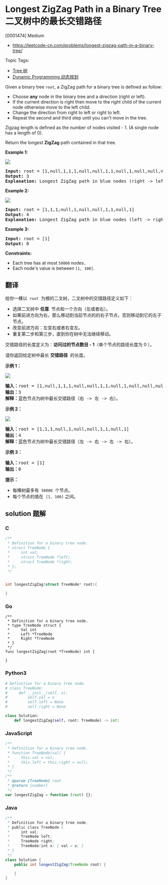 # Longest ZigZag Path in a Binary Tree 二叉树中的最长交错路径

[0001474] Medium

- https://leetcode-cn.com/problems/longest-zigzag-path-in-a-binary-tree/

Topic Tags:

- [Tree 树](https://leetcode-cn.com/tag/tree/)
- [Dynamic Programming 动态规划](https://leetcode-cn.com/tag/dynamic-programming/)

Given a binary tree `root`, a ZigZag path for a binary tree is defined as follow:

- Choose **any** node in the binary tree and a direction (right or left).
- If the current direction is right then move to the right child of the current node otherwise move to the left child.
- Change the direction from right to left or right to left.
- Repeat the second and third step until you can't move in the tree.

Zigzag length is defined as the number of nodes visited - 1. (A single node has a length of 0).

Return the longest **ZigZag** path contained in that tree.

**Example 1:**

**![](https://assets.leetcode.com/uploads/2020/01/22/sample_1_1702.png)**

<pre><strong>Input:</strong> root = [1,null,1,1,1,null,null,1,1,null,1,null,null,null,1,null,1]
<strong>Output:</strong> 3
<strong>Explanation:</strong> Longest ZigZag path in blue nodes (right -&gt; left -&gt; right).
</pre>

**Example 2:**

**![](https://assets.leetcode.com/uploads/2020/01/22/sample_2_1702.png)**

<pre><strong>Input:</strong> root = [1,1,1,null,1,null,null,1,1,null,1]
<strong>Output:</strong> 4
<strong>Explanation:</strong> Longest ZigZag path in blue nodes (left -&gt; right -&gt; left -&gt; right).
</pre>

**Example 3:**

<pre><strong>Input:</strong> root = [1]
<strong>Output:</strong> 0
</pre>

**Constraints:**

- Each tree has at most `50000` nodes..
- Each node's value is between `[1, 100]`.

## 翻译

给你一棵以  `root`  为根的二叉树，二叉树中的交错路径定义如下：

- 选择二叉树中 **任意**  节点和一个方向（左或者右）。
- 如果前进方向为右，那么移动到当前节点的的右子节点，否则移动到它的左子节点。
- 改变前进方向：左变右或者右变左。
- 重复第二步和第三步，直到你在树中无法继续移动。

交错路径的长度定义为：**访问过的节点数目 - 1**（单个节点的路径长度为 0 ）。

请你返回给定树中最长 **交错路径**  的长度。

**示例 1：**

**![](https://assets.leetcode-cn.com/aliyun-lc-upload/uploads/2020/03/07/sample_1_1702.png)**

<pre><strong>输入：</strong>root = [1,null,1,1,1,null,null,1,1,null,1,null,null,null,1,null,1]
<strong>输出：</strong>3
<strong>解释：</strong>蓝色节点为树中最长交错路径（右 -&gt; 左 -&gt; 右）。
</pre>

**示例 2：**

**![](https://assets.leetcode-cn.com/aliyun-lc-upload/uploads/2020/03/07/sample_2_1702.png)**

<pre><strong>输入：</strong>root = [1,1,1,null,1,null,null,1,1,null,1]
<strong>输出：</strong>4
<strong>解释：</strong>蓝色节点为树中最长交错路径（左 -&gt; 右 -&gt; 左 -&gt; 右）。
</pre>

**示例 3：**

<pre><strong>输入：</strong>root = [1]
<strong>输出：</strong>0
</pre>

**提示：**

- 每棵树最多有  `50000`  个节点。
- 每个节点的值在  `[1, 100]` 之间。

## solution 题解

### C

```c
/**
 * Definition for a binary tree node.
 * struct TreeNode {
 *     int val;
 *     struct TreeNode *left;
 *     struct TreeNode *right;
 * };
 */


int longestZigZag(struct TreeNode* root){

}


```

### Go

```golang
/**
 * Definition for a binary tree node.
 * type TreeNode struct {
 *     Val int
 *     Left *TreeNode
 *     Right *TreeNode
 * }
 */
func longestZigZag(root *TreeNode) int {

}
```

### Python3

```python
# Definition for a binary tree node.
# class TreeNode:
#     def __init__(self, x):
#         self.val = x
#         self.left = None
#         self.right = None

class Solution:
    def longestZigZag(self, root: TreeNode) -> int:

```

### JavaScript

```javascript
/**
 * Definition for a binary tree node.
 * function TreeNode(val) {
 *     this.val = val;
 *     this.left = this.right = null;
 * }
 */
/**
 * @param {TreeNode} root
 * @return {number}
 */
var longestZigZag = function (root) {};
```

### Java

```java
/**
 * Definition for a binary tree node.
 * public class TreeNode {
 *     int val;
 *     TreeNode left;
 *     TreeNode right;
 *     TreeNode(int x) { val = x; }
 * }
 */
class Solution {
    public int longestZigZag(TreeNode root) {

    }
}
```
